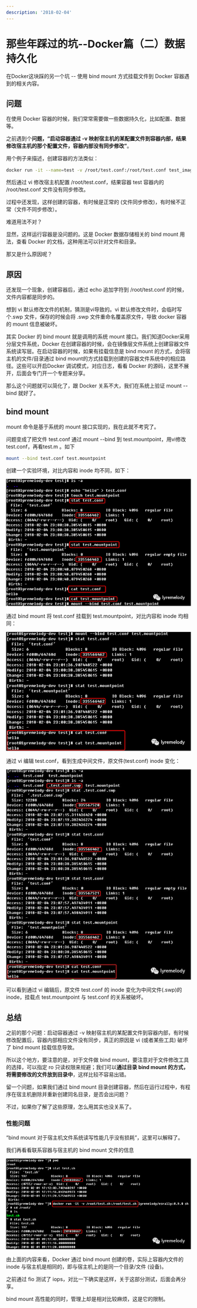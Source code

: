 ```yaml
---
description: '2018-02-04'
---
```


# 那些年踩过的坑--Docker篇（二）数据持久化

在Docker这块踩的另一个坑 -- 使用 bind mount 方式挂载文件到 Docker 容器遇到的相关内容。

## **问题**

在使用 Docker 容器的时候，我们常常需要做一些数据持久化，比如配置、数据等。

之前遇到个**问题，“启动容器通过 -v 映射宿主机的某配置文件到容器内部，结果修改宿主机的那个配置文件，容器内部没有同步修改”**。

用个例子来描述，创建容器的方法类似：

```bash
docker run -it --name=test -v /root/test.conf:/root/test.conf test_images:1.0
```

然后通过 vi 修改宿主机配置 /root/test.conf，结果容器 test 容器内的 /root/test.conf 文件没有同步修改。

过程中还发现，这样创建的容器，有时候是正常的 (文件同步修改)，有时候不正常（文件不同步修改）。

难道用法不对？

显然，这样运行容器是没问题的。这是 Docker 数据存储相关的 bind mount 用法，查看 Docker 的文档，这种用法可以针对文件和目录。

那又是什么原因呢？

## **原因**

还发现一个现象，创建容器后，通过 echo 追加字符到 /root/test.conf 的时候，文件内容都是同步的。

想到 vi 默认修改文件的机制，猜测是vi导致的。vi 默认修改文件时，会临时写个.swp 文件，保存的时候会将 .swp 文件重命名覆盖原文件，导致 docker 容器的 mount 信息被破坏。

其实 Docker 的 bind mount 就是调用的系统 mount 接口。我们知道Docker采用分层文件系统，Docker 在创建容器的时候，会在镜像层文件系统上创建容器文件系统读写层。在启动容器的时候，如果有挂载信息是 bind mount 的方式，会将宿主机的文件/目录通过 bind mount的方式挂载到创建的容器文件系统中的相应路径。这些可以开启Docker 调试模式，对应日志，看看 Docker 的源码，这里不展开，后面会专门开一个专题来分享。

那么这个问题就可以简化了，跟 Docker 关系不大，我们在系统上验证 mount --bind 就好了。

## **bind mount**

mount 命令是基于系统的 mount 接口实现的，我在此就不考究了。

问题变成了把文件 test.conf 通过 mount --bind 到 test.mountpoint，用vi修改 test.conf，再看test.m 。如下

```bash
mount --bind test.conf test.mountpoint
```

创建一个实验环境，对比内容和 inode 均不同，如下：

<div align=center><img src="./imgaes/docker-practice-20180204-01.png"></div>

通过 bind mount 将 test.conf 挂载到 test.mountpoint，对比内容和 inode 均相同：

<div align=center><img src="./imgaes/docker-practice-20180204-02.png"></div>

通过 vi 编辑 test.conf，看到生成中间文件，原文件\(test.conf\) inode 变化：

<div align=center><img src="./imgaes/docker-practice-20180204-03.png"></div>

可以看到通过 vi 编辑后，原文件 test.conf 的 inode 变化为中间文件\(.swp\)的inode，挂载点 test.mountpoint 与 test.conf 的关系被破坏。

## **总结**

之前的那个问题：启动容器通过 -v 映射宿主机的某配置文件到容器内部，有时候修改配置后，容器内部相应文件没有同步，真正的原因是 vi (或者某些工具) 破坏了 bind mount 挂载信息导致。

所以这个地方，要注意的是，对于文件做 bind mount，要注意对于文件修改工具的选择，可以指定 ro 只读权限来规避；我们可以**通过目录 bind mount 的方式，将需要修改的文件放到目录中**，这样比较不容易出错。

留一个问题，如果我们通过 bind mount 目录创建容器，然后在运行过程中，有程序在宿主机删除并重新创建同名目录，是否会出问题？

不过，如果你了解了这些原理，怎么用其实也没关系了。

### **性能问题**

“bind mount 对于宿主机文件系统读写性能几乎没有损耗”，这里可以解释了。

我们再看看联系容器与宿主机的 bind mount 文件的信息

<div align=center><img src="./imgaes/docker-practice-20180204-04.png"></div>

由上面的内容来看，Docker 通过 bind mount 创建的卷，实际上容器内文件的 inode 与宿主机是相同的，即与宿主机上的是同一个目录/文件 (设备)。

之前通过 fio 测试了 iops，对比一下确实是这样，关于这部分测试，后面会再分享。

bind mount 高性能的同时，管理上却是相对比较麻烦，这是它的限制。
